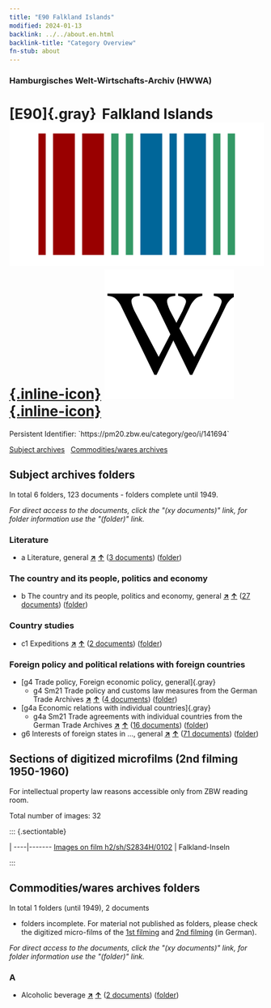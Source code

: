 ```yaml
---
title: "E90 Falkland Islands"
modified: 2024-01-13
backlink: ../../about.en.html
backlink-title: "Category Overview"
fn-stub: about
---
```


### Hamburgisches Welt-Wirtschafts-Archiv (HWWA)

# [E90]{.gray}&#8201; Falkland Islands &#160; [![Wikidata](/images/Wikidata-logo.svg "Wikidata"){.inline-icon}](http://www.wikidata.org/entity/Q9648) [![Wikipedia](/images/Wikipedia-W.svg "Wikipedia"){.inline-icon}](https://en.wikipedia.org/wiki/Falkland_Islands)

<div class="hint">Persistent Identifier: `https://pm20.zbw.eu/category/geo/i/141694`</div>





[Subject archives](#subject-archives-folders) &#160; [Commodities/wares archives](#commoditieswares-archives-folders)




## Subject archives folders










In total 6 folders, 123 documents - folders complete until 1949.

_For direct access to the documents, click the "(xy documents)" link, for folder information use the "(folder)" link._



### Literature

- a Literature, general [**&nearr;**](../../../subject/i/142393/about.en.html "Literature, general (all over the world)") [**&uarr;**](../../../subject/about.en.html#a "Subject category system") (<a href="https://pm20.zbw.eu/iiifview/folder/sh/141694,142393" title="about: Falkland Islands : Literature, general" target="_blank">3 documents</a>) ([folder](../../../../folder/sh/1416xx/141694/1423xx/142393/about.en.html))

### The country and its people, politics and economy

- b The country and its people, politics and economy, general [**&nearr;**](../../../subject/i/144196/about.en.html "The country and its people, politics and economy, general (all over the world)") [**&uarr;**](../../../subject/about.en.html#b "Subject category system") (<a href="https://pm20.zbw.eu/iiifview/folder/sh/141694,144196" title="about: Falkland Islands : The country and its people, politics and economy, general" target="_blank">27 documents</a>) ([folder](../../../../folder/sh/1416xx/141694/1441xx/144196/about.en.html))

### Country studies

- c1 Expeditions [**&nearr;**](../../../subject/i/144200/about.en.html "Expeditions (all over the world)") [**&uarr;**](../../../subject/about.en.html#c1 "Subject category system") (<a href="https://pm20.zbw.eu/iiifview/folder/sh/141694,144200" title="about: Falkland Islands : Expeditions" target="_blank">2 documents</a>) ([folder](../../../../folder/sh/1416xx/141694/1442xx/144200/about.en.html))

### Foreign policy and political relations with foreign countries

- [g4 Trade policy, Foreign economic policy, general]{.gray}
  - g4 Sm21 Trade policy and customs law measures from the German Trade Archives [**&nearr;**](../../../subject/i/144492/about.en.html "Trade policy and customs law measures from the German Trade Archives (all over the world)") [**&uarr;**](../../../subject/about.en.html#g4_Sm21 "Subject category system") (<a href="https://pm20.zbw.eu/iiifview/folder/sh/141694,144492" title="about: Falkland Islands : Trade policy and customs law measures from the German Trade Archives" target="_blank">4 documents</a>) ([folder](../../../../folder/sh/1416xx/141694/1444xx/144492/about.en.html))
- [g4a Economic relations with individual countries]{.gray}
  - g4a Sm21 Trade agreements with individual countries from the German Trade Archives [**&nearr;**](../../../subject/i/144550/about.en.html "Trade agreements with individual countries from the German Trade Archives (all over the world)") [**&uarr;**](../../../subject/about.en.html#g4a_Sm21 "Subject category system") (<a href="https://pm20.zbw.eu/iiifview/folder/sh/141694,144550" title="about: Falkland Islands : Trade agreements with individual countries from the German Trade Archives" target="_blank">16 documents</a>) ([folder](../../../../folder/sh/1416xx/141694/1445xx/144550/about.en.html))
- g6 Interests of foreign states in ..., general [**&nearr;**](../../../subject/i/144565/about.en.html "Interests of foreign states in ..., general (all over the world)") [**&uarr;**](../../../subject/about.en.html#g6 "Subject category system") (<a href="https://pm20.zbw.eu/iiifview/folder/sh/141694,144565" title="about: Falkland Islands : Interests of foreign states in ..., general" target="_blank">71 documents</a>) ([folder](../../../../folder/sh/1416xx/141694/1445xx/144565/about.en.html))



<a id="filmsections" />

## Sections of digitized microfilms (2nd filming 1950-1960)

<p>For intellectual property law reasons accessible only from ZBW reading room.</p>



<p>Total number of images: 32</p>




::: {.sectiontable}

 | 
----|-------
<a class="btn" href="https://pm20.zbw.eu/film/h2/sh/S2834H/0102" rel="nofollow">Images on film h2/sh/S2834H/0102</a> | Falkland-Inseln


:::














## Commodities/wares archives folders











In total 1 folders (until 1949), 2 documents
- folders incomplete.  For material not published as folders, please check the
digitized micro-films of the [1st filming](/film/h1_wa.de.html) and [2nd
filming](/film/h2_wa.de.html) (in German).

_For direct access to the documents, click the "(xy documents)" link, for folder information use the "(folder)" link._



### A

- Alcoholic beverage [**&nearr;**](../../../ware/i/141966/about.en.html "Alcoholic beverage (xXX all over the world)") [**&uarr;**](../../../ware/about.en.html#PID20.02-Sp "Ware category system") (<a href="https://pm20.zbw.eu/iiifview/folder/wa/141966,141694" title="about: Alcoholic beverage : Falkland Islands" target="_blank">2 documents</a>) ([folder](../../../../folder/wa/1419xx/141966/1416xx/141694/about.en.html))




